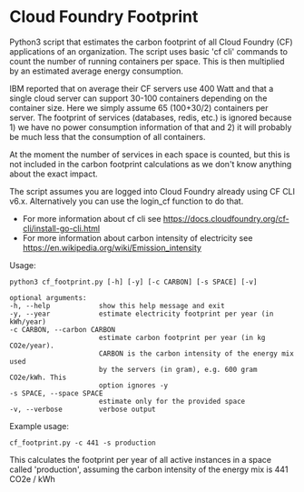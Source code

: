 <h1>Cloud Foundry Footprint</h1> 

Python3 script that estimates the carbon footprint of all Cloud Foundry (CF) applications of an organization.
The script uses basic 'cf cli' commands to count the number of running containers per space. This is then multiplied by
an estimated average energy consumption.

IBM reported that on average their CF servers use 400 Watt and that a single cloud server can support 30-100 containers
depending on the container size. Here we simply assume 65 (100+30/2) containers per server. The footprint of services
(databases, redis, etc.) is ignored because 1) we have no power consumption information of that and 2) it will
probably be much less that the consumption of all containers.

At the moment the number of services in each space is counted, but this is not included in the carbon footprint
calculations as we don't know anything about the exact impact.

The script assumes you are logged into Cloud Foundry already using CF CLI v6.x. Alternatively you can use the
login_cf function to do that.

- For more information about cf cli see https://docs.cloudfoundry.org/cf-cli/install-go-cli.html
- For more information about carbon intensity of electricity see https://en.wikipedia.org/wiki/Emission_intensity

Usage:

    python3 cf_footprint.py [-h] [-y] [-c CARBON] [-s SPACE] [-v]

    optional arguments:
    -h, --help            show this help message and exit
    -y, --year            estimate electricity footprint per year (in kWh/year)
    -c CARBON, --carbon CARBON
                          estimate carbon footprint per year (in kg CO2e/year).
                          CARBON is the carbon intensity of the energy mix used
                          by the servers (in gram), e.g. 600 gram CO2e/kWh. This
                          option ignores -y
    -s SPACE, --space SPACE
                          estimate only for the provided space
    -v, --verbose         verbose output

Example usage:

    cf_footprint.py -c 441 -s production

  This calculates the footprint per year of all active instances in a space called 'production', assuming the carbon
  intensity of the energy mix is 441 CO2e / kWh
     

